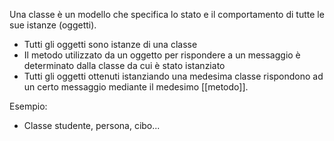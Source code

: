 Una classe è un modello che specifica lo stato e il comportamento di tutte le sue istanze (oggetti).

- Tutti gli oggetti sono istanze di una classe
- Il metodo utilizzato da un oggetto per rispondere a un messaggio è determinato dalla classe da cui è stato istanziato
- Tutti gli oggetti ottenuti istanziando una medesima classe rispondono ad un certo messaggio mediante il medesimo [[metodo]].

Esempio:
- Classe studente, persona, cibo...